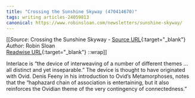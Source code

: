 ```yaml
---
title: "Crossing the Sunshine Skyway (470414670)"
tags: writing articles-24059813
canonical: https://www.robinsloan.com/newsletters/sunshine-skyway/
---
```


[[_Source_: Crossing the Sunshine Skyway - [Source URL](https://www.robinsloan.com/newsletters/sunshine-skyway/){:target="_blank"}<br>
_Author_: Robin Sloan<br>
[Readwise URL](https://readwise.io/open/470414670){:target="_blank"}
::wrap]]

Interlace is “the device of interweaving of a number of different themes … all distinct and yet inseparable.” The device is thought to have originated with Ovid. Denis Feeny in his introduction to Ovid’s Metamorphoses, notes that the “haphazard chain of association is entertaining, but it also reinforces the Ovidian theme of the very contingency of connectedness.”
